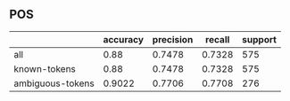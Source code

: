 
## POS

|                  | accuracy | precision | recall | support |
|------------------|----------|-----------|--------|---------|
| all              | 0.88     | 0.7478    | 0.7328 | 575     |
| known-tokens     | 0.88     | 0.7478    | 0.7328 | 575     |
| ambiguous-tokens | 0.9022   | 0.7706    | 0.7708 | 276     |

